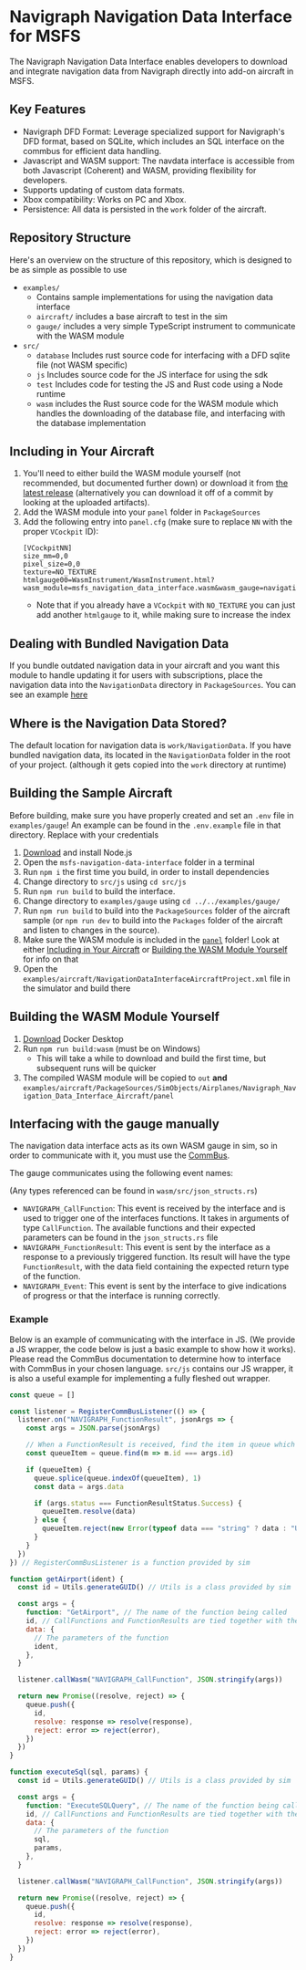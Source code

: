 # Navigraph Navigation Data Interface for MSFS

The Navigraph Navigation Data Interface enables developers to download and integrate navigation data from Navigraph directly into add-on aircraft in MSFS.


## Key Features
- Navigraph DFD Format: Leverage specialized support for Navigraph's DFD format, based on SQLite, which includes an SQL interface on the commbus for efficient data handling.
- Javascript and WASM support: The navdata interface is accessible from both Javascript (Coherent) and WASM, providing flexibility for developers.
- Supports updating of custom data formats.
- Xbox compatibility: Works on PC and Xbox.
- Persistence: All data is persisted in the `work` folder of the aircraft.

## Repository Structure

Here's an overview on the structure of this repository, which is designed to be as simple as possible to use

- `examples/`
  - Contains sample implementations for using the navigation data interface
  - `aircraft/` includes a base aircraft to test in the sim
  - `gauge/` includes a very simple TypeScript instrument to communicate with the WASM module
- `src/`
  - `database` Includes rust source code for interfacing with a DFD sqlite file (not WASM specific)
  - `js` Includes source code for the JS interface for using the sdk
  - `test` Includes code for testing the JS and Rust code using a Node runtime
  - `wasm` includes the Rust source code for the WASM module which handles the downloading of the database file, and interfacing with the database implementation

## Including in Your Aircraft

1. You'll need to either build the WASM module yourself (not recommended, but documented further down) or download it from [the latest release](https://github.com/Navigraph/msfs-navigation-data-interface/releases) (alternatively you can download it off of a commit by looking at the uploaded artifacts).
2. Add the WASM module into your `panel` folder in `PackageSources`
3. Add the following entry into `panel.cfg` (make sure to replace `NN` with the proper `VCockpit` ID):
   ```
   [VCockpitNN]
   size_mm=0,0
   pixel_size=0,0
   texture=NO_TEXTURE
   htmlgauge00=WasmInstrument/WasmInstrument.html?wasm_module=msfs_navigation_data_interface.wasm&wasm_gauge=navigation_data_interface,0,0,1,1
   ```
   - Note that if you already have a `VCockpit` with `NO_TEXTURE` you can just add another `htmlgauge` to it, while making sure to increase the index

## Dealing with Bundled Navigation Data

If you bundle outdated navigation data in your aircraft and you want this module to handle updating it for users with subscriptions, place the navigation data into the `NavigationData` directory in `PackageSources`. You can see an example [here](examples/aircraft/PackageSources/NavigationData/)

## Where is the Navigation Data Stored?

The default location for navigation data is `work/NavigationData`. If you have bundled navigation data, its located in the `NavigationData` folder in the root of your project. (although it gets copied into the `work` directory at runtime)

## Building the Sample Aircraft

Before building, make sure you have properly created and set an `.env` file in `examples/gauge`! An example can be found in the `.env.example` file in that directory. Replace with your credentials

1. [Download](https://nodejs.org/en/download) and install Node.js
2. Open the `msfs-navigation-data-interface` folder in a terminal
3. Run `npm i` the first time you build, in order to install dependencies
4. Change directory to `src/js` using `cd src/js`
5. Run `npm run build` to build the interface.
6. Change directory to `examples/gauge` using `cd ../../examples/gauge/`
7. Run `npm run build` to build into the `PackageSources` folder of the aircraft sample (or `npm run dev` to build into the `Packages` folder of the aircraft and listen to changes in the source).
8. Make sure the WASM module is included in the [`panel`](examples/aircraft/PackageSources/SimObjects/Airplanes/Navigraph_Navigation_Data_Interface_Aircraft/panel) folder! Look at either [Including in Your Aircraft](#including-in-your-aircraft) or [Building the WASM Module Yourself](#building-the-wasm-module-yourself) for info on that
9. Open the `examples/aircraft/NavigationDataInterfaceAircraftProject.xml` file in the simulator and build there

## Building the WASM Module Yourself

1. [Download](https://www.docker.com/products/docker-desktop/) Docker Desktop
2. Run `npm run build:wasm` (must be on Windows)
   - This will take a while to download and build the first time, but subsequent runs will be quicker
3. The compiled WASM module will be copied to `out` **and** `examples/aircraft/PackageSources/SimObjects/Airplanes/Navigraph_Navigation_Data_Interface_Aircraft/panel`

## Interfacing with the gauge manually

The navigation data interface acts as its own WASM gauge in sim, so in order to communicate with it, you must use the [CommBus](https://docs.flightsimulator.com/html/Programming_Tools/WASM/Communication_API/Communication_API.htm).

The gauge communicates using the following event names:

(Any types referenced can be found in `wasm/src/json_structs.rs`)

- `NAVIGRAPH_CallFunction`: This event is received by the interface and is used to trigger one of the interfaces functions. It takes in arguments of type `CallFunction`. The available functions and their expected parameters can be found in the `json_structs.rs` file
- `NAVIGRAPH_FunctionResult`: This event is sent by the interface as a response to a previously triggered function. Its result will have the type `FunctionResult`, with the data field containing the expected return type of the function.
- `NAVIGRAPH_Event`: This event is sent by the interface to give indications of progress or that the interface is running correctly.

### Example

Below is an example of communicating with the interface in JS. (We provide a JS wrapper, the code below is just a basic example to show how it works). Please read the CommBus documentation to determine how to interface with CommBus in your chosen language. `src/js` contains our JS wrapper, it is also a useful example for implementing a fully fleshed out wrapper.

```js
const queue = []

const listener = RegisterCommBusListener(() => {
  listener.on("NAVIGRAPH_FunctionResult", jsonArgs => {
    const args = JSON.parse(jsonArgs)

    // When a FunctionResult is received, find the item in queue which matches the id, and resolve or reject it
    const queueItem = queue.find(m => m.id === args.id)

    if (queueItem) {
      queue.splice(queue.indexOf(queueItem), 1)
      const data = args.data

      if (args.status === FunctionResultStatus.Success) {
        queueItem.resolve(data)
      } else {
        queueItem.reject(new Error(typeof data === "string" ? data : "Unknown error"))
      }
    }
  })
}) // RegisterCommBusListener is a function provided by sim

function getAirport(ident) {
  const id = Utils.generateGUID() // Utils is a class provided by sim

  const args = {
    function: "GetAirport", // The name of the function being called
    id, // CallFunctions and FunctionResults are tied together with the id field
    data: {
      // The parameters of the function
      ident,
    },
  }

  listener.callWasm("NAVIGRAPH_CallFunction", JSON.stringify(args))

  return new Promise((resolve, reject) => {
    queue.push({
      id,
      resolve: response => resolve(response),
      reject: error => reject(error),
    })
  })
}

function executeSql(sql, params) {
  const id = Utils.generateGUID() // Utils is a class provided by sim

  const args = {
    function: "ExecuteSQLQuery", // The name of the function being called
    id, // CallFunctions and FunctionResults are tied together with the id field
    data: {
      // The parameters of the function
      sql,
      params,
    },
  }

  listener.callWasm("NAVIGRAPH_CallFunction", JSON.stringify(args))

  return new Promise((resolve, reject) => {
    queue.push({
      id,
      resolve: response => resolve(response),
      reject: error => reject(error),
    })
  })
}
```

